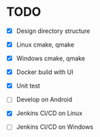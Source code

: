 # TODO

- [x] Design directory structure
- [x] Linux cmake, qmake
- [x] Windows cmake, qmake
- [x] Docker build with UI
- [x] Unit test
- [ ] Develop on Android
- [x] Jenkins CI/CD on Linux
- [ ] Jenkins CI/CD on Windows

